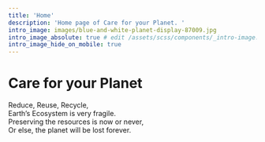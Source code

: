 ```yaml
---
title: 'Home'
description: 'Home page of Care for your Planet. '
intro_image: images/blue-and-white-planet-display-87009.jpg
intro_image_absolute: true # edit /assets/scss/components/_intro-image.scss for full control
intro_image_hide_on_mobile: true
---
```


# Care for your Planet

Reduce, Reuse, Recycle,  
Earth’s Ecosystem is very fragile.  
Preserving the resources is now or never,  
Or else, the planet will be lost forever.  

